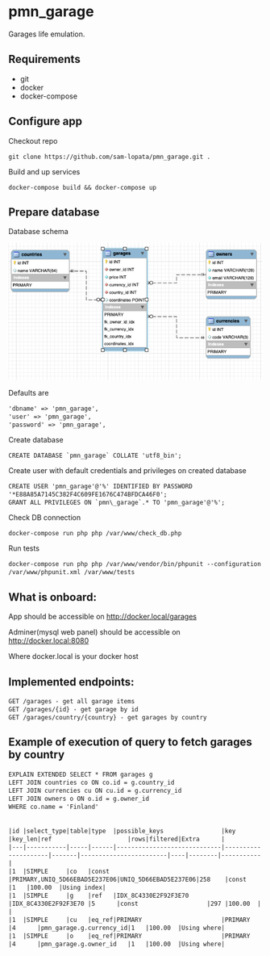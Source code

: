 # pmn_garage
Garages life emulation.

## Requirements
- git
- docker
- docker-compose

## Configure app
Checkout repo
```
git clone https://github.com/sam-lopata/pmn_garage.git .
```

Build and up services
```
docker-compose build && docker-compose up
```

## Prepare database
Database schema

![Alt text](pmn_garage_db.png?raw=true )

Defaults are
```
'dbname' => 'pmn_garage',
'user' => 'pmn_garage',
'password' => 'pmn_garage',
```

Create database
```
CREATE DATABASE `pmn_garage` COLLATE 'utf8_bin';
```

Create user with default credentials and privileges on created database
```
CREATE USER 'pmn_garage'@'%' IDENTIFIED BY PASSWORD '*E88A85A7145C382F4C609FE1676C474BFDCA46F0';
GRANT ALL PRIVILEGES ON `pmn\_garage`.* TO 'pmn_garage'@'%';
```

Check DB connection
```
docker-compose run php php /var/www/check_db.php
```

Run tests
```
docker-compose run php php /var/www/vendor/bin/phpunit --configuration /var/www/phpunit.xml /var/www/tests 
```

## What is onboard:
App should be accessible on http://docker.local/garages

Adminer(mysql web panel) should be accessible on http://docker.local:8080

Where docker.local is your docker host

## Implemented endpoints:
```
GET /garages - get all garage items
GET /garages/{id} - get garage by id
GET /garages/country/{country} - get garages by country
```

## Example of execution of query to fetch garages by country
```
EXPLAIN EXTENDED SELECT * FROM garages g
LEFT JOIN countries co ON co.id = g.country_id
LEFT JOIN currencies cu ON cu.id = g.currency_id
LEFT JOIN owners o ON o.id = g.owner_id
WHERE co.name = 'Finland'


|id |select_type|table|type  |possible_keys                |key                  |key_len|ref                     |rows|filtered|Extra      |
|---|-----------|-----|------|-----------------------------|---------------------|-------|------------------------|----|--------|-----------|
|1  |SIMPLE     |co   |const |PRIMARY,UNIQ_5D66EBAD5E237E06|UNIQ_5D66EBAD5E237E06|258    |const                   |1   |100.00  |Using index|
|1  |SIMPLE     |g    |ref   |IDX_8C4330E2F92F3E70         |IDX_8C4330E2F92F3E70 |5      |const                   |297 |100.00  |           |
|1  |SIMPLE     |cu   |eq_ref|PRIMARY                      |PRIMARY              |4      |pmn_garage.g.currency_id|1   |100.00  |Using where|
|1  |SIMPLE     |o    |eq_ref|PRIMARY                      |PRIMARY              |4      |pmn_garage.g.owner_id   |1   |100.00  |Using where|

```
